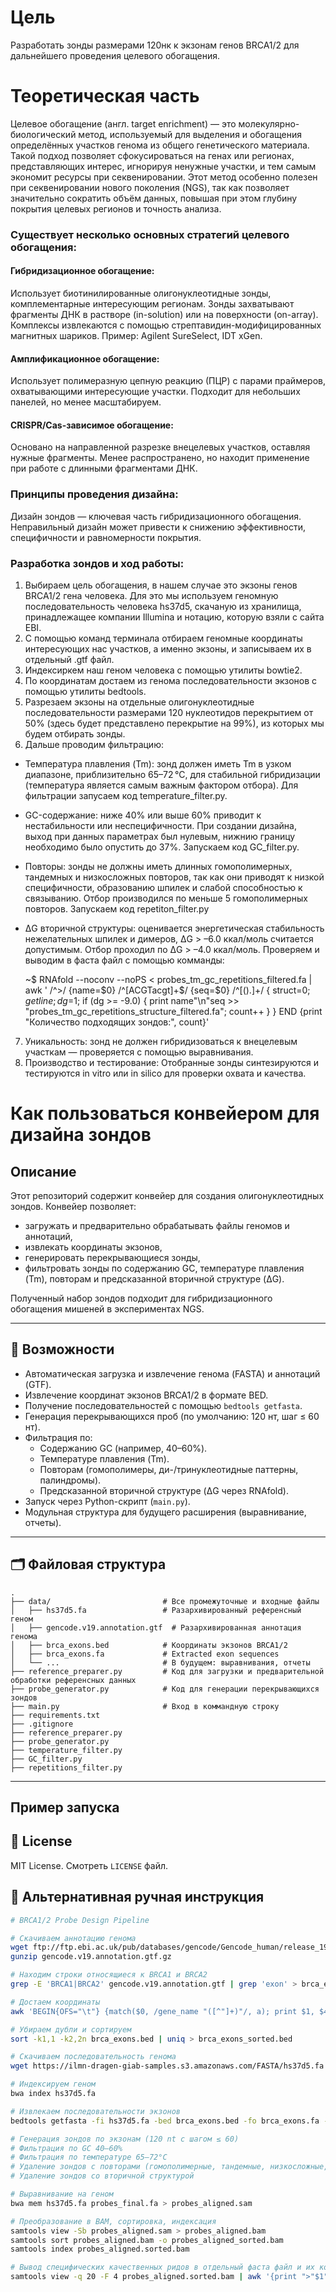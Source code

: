 # Цель
Разработать зонды размерами 120нк к экзонам генов BRCA1/2 для дальнейшего проведения целевого обогащения.

# Теоретическая часть

Целевое обогащение (англ. target enrichment) — это молекулярно-биологический метод, используемый для выделения и обогащения определённых участков генома из общего генетического материала. Такой подход позволяет сфокусироваться на генах или регионах, представляющих интерес, игнорируя ненужные участки, и тем самым экономит ресурсы при секвенировании. Этот метод особенно полезен при секвенировании нового поколения (NGS), так как позволяет значительно сократить объём данных, повышая при этом глубину покрытия целевых регионов и точность анализа. 


### Существует несколько основных стратегий целевого обогащения:
#### Гибридизационное обогащение:
Использует биотинилированные олигонуклеотидные зонды, комплементарные интересующим регионам.
Зонды захватывают фрагменты ДНК в растворе (in-solution) или на поверхности (on-array).
Комплексы извлекаются с помощью стрептавидин-модифицированных магнитных шариков.
Пример: Agilent SureSelect, IDT xGen.
#### Амплификационное обогащение:
Использует полимеразную цепную реакцию (ПЦР) с парами праймеров, охватывающими интересующие участки.
Подходит для небольших панелей, но менее масштабируем.
#### CRISPR/Cas-зависимое обогащение:
Основано на направленной разрезке внецелевых участков, оставляя нужные фрагменты.
Менее распространено, но находит применение при работе с длинными фрагментами ДНК.

### Принципы проведения дизайна:
Дизайн зондов — ключевая часть гибридизационного обогащения. Неправильный дизайн может привести к снижению эффективности, специфичности и равномерности покрытия.

### Разработка зондов и ход работы:
1. Выбираем цель обогащения, в нашем случае это экзоны генов BRCA1/2 гена человека. Для это мы используем геномную последовательность человека hs37d5, скачаную из хранилища, принадлежащее компании Illumina и нотацию, которую взяли с сайта EBI.
2. С помощью команд терминала отбираем геномные координаты интересующих нас участков, а именно экзоны, и записываем их в отдельный .gtf файл.
3. Индексиркем наш геном человека с помощью утилиты bowtie2.
4. По координатам достаем из генома последовательности экзонов с помощью утилиты bedtools.
5. Разрезаем экзоны на отдельные олигонуклеотидные последовательности размерами 120 нуклеотидов перекрытием от 50% (здесь будет представлено перекрытие на 99%), из которых мы будем отбирать зонды.
6. Дальше проводим фильтрацию:
- Температура плавления (Tm): зонд должен иметь Tm в узком диапазоне, приблизительно 65–72 °C, для стабильной гибридизации (температура является самым важным фактором отбора). Для фильтрации запусаем код temperature_filter.py.
- GC-содержание: ниже 40% или выше 60% приводит к нестабильности или неспецифичности. При создании дизайна, выход при данных параметрах был нулевым, нижнию границу необходимо было опустить до 37%. Запускаем код GC_filter.py.
- Повторы: зонды не должны иметь длинных гомополимерных, тандемных и низкосложных повторов, так как они приводят к низкой специфичности, образованию шпилек и слабой способностью к связыванию. Отбор производился по меньше 5 гомополимерных повторов. Запускаем код repetiton_filter.py
- ΔG вторичной структуры: оценивается энергетическая стабильность нежелательных шпилек и димеров, ΔG > –6.0 ккал/моль считается допустимым. Отбор проходил по ΔG > –4.0 ккал/моль. Проверяем и выводим в фаста файл с помощью комманды:

  ~$ RNAfold --noconv --noPS < probes_tm_gc_repetitions_filtered.fa | awk '
    /^>/ {name=$0} 
    /^[ACGTacgt]+$/ {seq=$0} 
    /^[().]+/ {
        struct=$0; getline; dg=$1; 
        if (dg >= -9.0) {
            print name"\n"seq >> "probes_tm_gc_repetitions_structure_filtered.fa"; 
            count++
        }
    } 
    END {print "Количество подходящих зондов:", count}'

7. Уникальность: зонд не должен гибридизоваться к внецелевым участкам — проверяется с помощью выравнивания.
8. Производство и тестирование:
Отобранные зонды синтезируются и тестируются in vitro или in silico для проверки охвата и качества.

# Как пользоваться конвейером для дизайна зондов 

## Описание
Этот репозиторий содержит конвейер для создания олигонуклеотидных зондов. Конвейер позволяет:
- загружать и предварительно обрабатывать файлы геномов и аннотаций,
- извлекать координаты экзонов,
- генерировать перекрывающиеся зонды,
- фильтровать зонды по содержанию GC, температуре плавления (Tm), повторам и предсказанной вторичной структуре (ΔG).

Полученный набор зондов подходит для гибридизационного обогащения мишеней в экспериментах NGS.

---

## 🧬 Возможности

- Автоматическая загрузка и извлечение генома (FASTA) и аннотаций (GTF).
- Извлечение координат экзонов BRCA1/2 в формате BED.
- Получение последовательностей с помощью `bedtools getfasta`.
- Генерация перекрывающихся проб (по умолчанию: 120 нт, шаг ≤ 60 нт).
- Фильтрация по:
  - Содержанию GC (например, 40–60%).
  - Температуре плавления (Tm).
  - Повторам (гомополимеры, ди-/тринуклеотидные паттерны, палиндромы).
  - Предсказанной вторичной структуре (ΔG через RNAfold).
- Запуск через Python-скрипт (`main.py`).
- Модульная структура для будущего расширения (выравнивание, отчеты).

---

## 🗂 Файловая структура

```
.
├── data/                         # Все промежуточные и входные файлы
│   ├── hs37d5.fa                 # Разархивированный референсный геном
│   ├── gencode.v19.annotation.gtf  # Разархивированная аннотация генома
│   ├── brca_exons.bed            # Координаты экзонов BRCA1/2 
│   ├── brca_exons.fa             # Extracted exon sequences
│   └── ...                       # В будущем: выравнивания, отчеты
├── reference_preparer.py         # Код для загрузки и предварительной обработки референсных данных
├── probe_generator.py            # Код для генерации перекрывающихся зондов
├── main.py                       # Вход в коммандную строку
├── requirements.txt
├── .gitignore
├── reference_preparer.py
├── probe_generator.py
├── temperature_filter.py
├── GC_filter.py
├── repetitions_filter.py
```

---
## Пример запуска



## 📖 License

MIT License. Смотреть `LICENSE` файл.


## 🧾 Альтернативная ручная инструкция

```bash
# BRCA1/2 Probe Design Pipeline

# Скачиваем аннотацию генома
wget ftp://ftp.ebi.ac.uk/pub/databases/gencode/Gencode_human/release_19/gencode.v19.annotation.gtf.gz
gunzip gencode.v19.annotation.gtf.gz

# Находим строки относящиеся к BRCA1 и BRCA2
grep -E 'BRCA1|BRCA2' gencode.v19.annotation.gtf | grep 'exon' > brca_exons.gtf

# Достаем координаты
awk 'BEGIN{OFS="\t"} {match($0, /gene_name "([^"]+)"/, a); print $1, $4 - 1, $5, a[1]}' brca_exons.gtf > brca_exons.bed

# Убираем дубли и сортируем
sort -k1,1 -k2,2n brca_exons.bed | uniq > brca_exons_sorted.bed

# Скачиваем последовательность генома
wget https://ilmn-dragen-giab-samples.s3.amazonaws.com/FASTA/hs37d5.fa

# Индексируем геном
bwa index hs37d5.fa

# Извлекаем последовательности экзонов
bedtools getfasta -fi hs37d5.fa -bed brca_exons.bed -fo brca_exons.fa -name

# Генерация зондов по экзонам (120 nt с шагом ≤ 60)
# Фильтрация по GC 40–60%
# Фильтрация по температуре 65–72°C
# Удаление зондов с повторами (гомополимерные, тандемные, низкосложные, паллиндромы)
# Удаление зондов со вторичной структурой

# Выравнивание на геном
bwa mem hs37d5.fa probes_final.fa > probes_aligned.sam

# Преобразование в BAM, сортировка, индексация
samtools view -Sb probes_aligned.sam > probes_aligned.bam
samtools sort probes_aligned.bam -o probes_aligned_sorted.bam
samtools index probes_aligned.sorted.bam

# Вывод специфических качественных ридов в отдельный фаста файл и их количества в терминал
samtools view -q 20 -F 4 probes_aligned.sorted.bam | awk '{print ">"$1"\n"$10}' | tee high_quality_probes.fa | grep "^>" | wc -l


```
